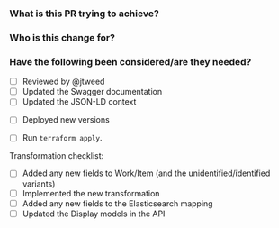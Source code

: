 ### What is this PR trying to achieve?

### Who is this change for?

### Have the following been considered/are they needed?

<!-- Delete bullets if they don't apply to this patch -->

<!-- If you're making public API changes -->
- [ ] Reviewed by @jtweed
- [ ] Updated the Swagger documentation
- [ ] Updated the JSON-LD context
<!-- If you're making application changes -->
- [ ] Deployed new versions
<!-- Remove this section if you don't have Terraform changes -->
- [ ] Run `terraform apply`.

<!-- Transformation checklist: Delete this section if it doesn't apply -->

Transformation checklist:

- [ ] Added any new fields to Work/Item (and the unidentified/identified variants)
- [ ] Implemented the new transformation
- [ ] Added any new fields to the Elasticsearch mapping
- [ ] Updated the Display models in the API

<!-- End of transformation checklist -->
